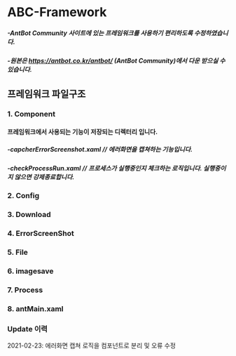 # ABC-Framework
##### -AntBot Community 사이트에 있는 프레임워크를 사용하기 편리하도록 수정하였습니다.
##### -원본은 https://antbot.co.kr/antbot/ (AntBot Community)에서 다운 받으실 수 있습니다.

## 프레임워크 파일구조

### 1. Component

  #### 프레임워크에서 사용되는 기능이 저장되는 디렉터리 입니다.
  ##### -capcherErrorScreenshot.xaml  // 에러화면을 캡쳐하는 기능입니다.
  ##### -checkProcessRun.xaml  // 프로세스가 실행중인지 체크하는 로직입니다. 실행중이지 않으면 강제종료합니다.

### 2. Config
### 3. Download
### 4. ErrorScreenShot
### 5. File
### 6. imagesave
### 7. Process
### 8. antMain.xaml

### Update 이력
2021-02-23: 에러화면 캡쳐 로직을 컴포넌트로 분리 및 오류 수정
